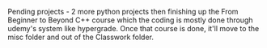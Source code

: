 Pending projects - 2 more python projects
then finishing up the From Beginner to Beyond C++ course which the coding is mostly done through udemy's system like hypergrade. Once that course is done, it'll move to the misc folder and out of the Classwork folder.
